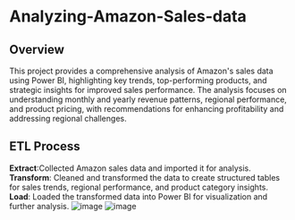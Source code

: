 # Analyzing-Amazon-Sales-data

 ## Overview
This project provides a comprehensive analysis of Amazon's sales data using Power BI, highlighting key trends, top-performing products, and strategic insights for improved sales performance. The analysis focuses on understanding monthly and yearly revenue patterns, regional performance, and product pricing, with recommendations for enhancing profitability and addressing regional challenges.

## ETL Process
**Extract**:Collected Amazon sales data and imported it for analysis.
**Transform**: Cleaned and transformed the data to create structured tables for sales trends, regional performance, and product category insights.
**Load**: Loaded the transformed data into Power BI for visualization and further analysis.
![image](https://github.com/user-attachments/assets/aaea4c19-5ac4-422b-8f61-af3ffb9e08ef) ![image](https://github.com/user-attachments/assets/5873bcbe-3cd6-4eb4-8093-c31168da9fef)







